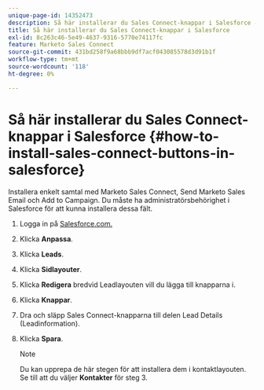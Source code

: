 ```yaml
---
unique-page-id: 14352473
description: Så här installerar du Sales Connect-knappar i Salesforce - Marketo Docs - produktdokumentation
title: Så här installerar du Sales Connect-knappar i Salesforce
exl-id: 8c263c46-5e49-4637-9316-5770e74117fc
feature: Marketo Sales Connect
source-git-commit: 431bd258f9a68bbb9df7acf043085578d3d91b1f
workflow-type: tm+mt
source-wordcount: '118'
ht-degree: 0%

---
```


# Så här installerar du Sales Connect-knappar i Salesforce {#how-to-install-sales-connect-buttons-in-salesforce}

Installera enkelt samtal med Marketo Sales Connect, Send Marketo Sales Email och Add to Campaign. Du måste ha administratörsbehörighet i Salesforce för att kunna installera dessa fält.

1. Logga in på [Salesforce.com.](https://salesforce.com)
1. Klicka **Anpassa**.
1. Klicka **Leads**.
1. Klicka **Sidlayouter**.
1. Klicka **Redigera** bredvid Leadlayouten vill du lägga till knapparna i.
1. Klicka **Knappar**.
1. Dra och släpp Sales Connect-knapparna till delen Lead Details (Leadinformation).
1. Klicka **Spara**.

   >[!NOTE]
   >
   >Du kan upprepa de här stegen för att installera dem i kontaktlayouten. Se till att du väljer **Kontakter** för steg 3.
